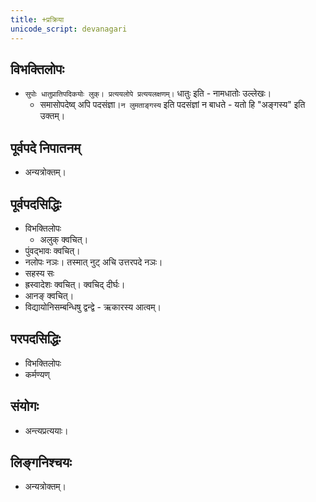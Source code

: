 ```yaml
---
title: +प्रक्रिया
unicode_script: devanagari
---
```


## विभक्तिलोपः
- `सुपोः धातुप्रातिपदिकयोः लुक्। प्रत्ययलोपे प्रत्ययलक्षणम्।` धातुः इति - नामधातोः उल्लेखः। 
  - समासोपदेष्व् अपि पदसंज्ञा।`न लुमताङ्गस्य` इति पदसंज्ञां न बाधते - यतो हि "अङ्गस्य" इति उक्तम्।


## पूर्वपदे निपातनम्
- अन्यत्रोक्तम्।

## पूर्वपदसिद्धिः
- विभक्तिलोपः
  - अलुक् क्वचित्। 
- पुंवद्भावः क्वचित्।
- नलोपः नञः। तस्मात् नुट् अचि उत्तरपदे नञः।
- सहस्य सः
- ह्रस्वादेशः क्वचित्। क्वचिद् दीर्घः।
- आनङ् क्वचित्।
- विद्यायोनिसम्बन्धिषु द्वन्द्वे - ऋकारस्य आत्वम्।

## परपदसिद्धिः
- विभक्तिलोपः
- कर्मण्यण् 

## संयोगः
- अन्त्यप्रत्ययाः।

## लिङ्गनिश्चयः
- अन्यत्रोक्तम्।
